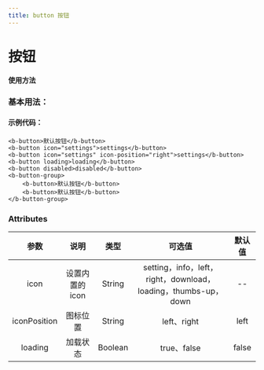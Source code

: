 ```yaml
---
title: button 按钮
---
```


# 按钮

**使用方法**

### 基本用法：

<ClientOnly>
<button-demos></button-demos>
</ClientOnly>

#### 示例代码：

```vue
<b-button>默认按钮</b-button>
<b-button icon="settings">settings</b-button>
<b-button icon="settings" icon-position="right">settings</b-button>
<b-button loading>loading</b-button>
<b-button disabled>disabled</b-button>
<b-button-group>
    <b-button>默认按钮</b-button>
    <b-button>默认按钮</b-button>
</b-button-group>
```

### Attributes

|     参数     |      说明       |  类型   |                             可选值                             | 默认值 |
| :----------: | :-------------: | :-----: | :------------------------------------------------------------: | :----: |
|     icon     | 设置内置的 icon | String  | setting，info，left，right，download，loading，thumbs-up，down |   --   |
| iconPosition |    图标位置     | String  |                          left、right                           |  left  |
|   loading    |    加载状态     | Boolean |                          true、false                           | false  |
